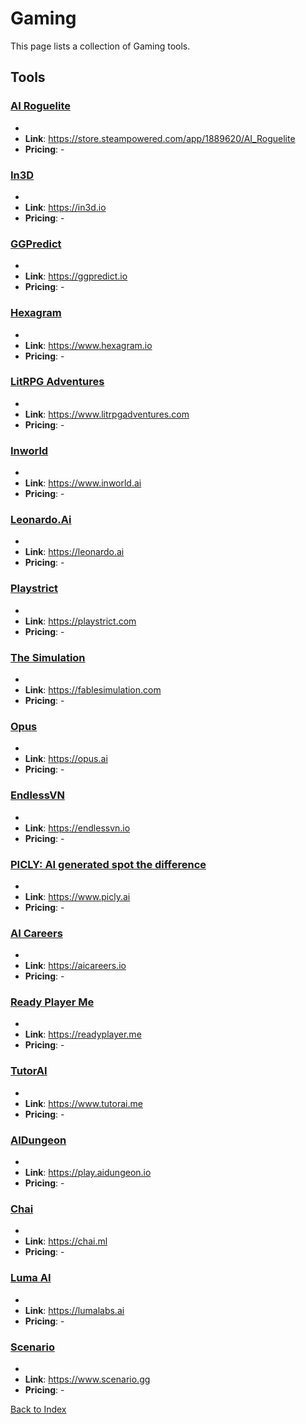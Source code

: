 # Gaming

This page lists a collection of Gaming tools.

## Tools

### [AI Roguelite](https://store.steampowered.com/app/1889620/AI_Roguelite)
-
- **Link**: https://store.steampowered.com/app/1889620/AI_Roguelite
- **Pricing**: -

### [In3D](https://in3d.io)
-
- **Link**: https://in3d.io
- **Pricing**: -

### [GGPredict](https://ggpredict.io)
-
- **Link**: https://ggpredict.io
- **Pricing**: -

### [Hexagram](https://www.hexagram.io)
-
- **Link**: https://www.hexagram.io
- **Pricing**: -

### [LitRPG Adventures](https://www.litrpgadventures.com)
-
- **Link**: https://www.litrpgadventures.com
- **Pricing**: -

### [Inworld](https://www.inworld.ai)
-
- **Link**: https://www.inworld.ai
- **Pricing**: -

### [Leonardo.Ai](https://leonardo.ai)
-
- **Link**: https://leonardo.ai
- **Pricing**: -

### [Playstrict](https://playstrict.com)
-
- **Link**: https://playstrict.com
- **Pricing**: -

### [The Simulation](https://fablesimulation.com)
-
- **Link**: https://fablesimulation.com
- **Pricing**: -

### [Opus](https://opus.ai)
-
- **Link**: https://opus.ai
- **Pricing**: -

### [EndlessVN](https://endlessvn.io)
-
- **Link**: https://endlessvn.io
- **Pricing**: -

### [PICLY: AI generated spot the difference](https://www.picly.ai)
-
- **Link**: https://www.picly.ai
- **Pricing**: -

### [AI Careers](https://aicareers.io)
-
- **Link**: https://aicareers.io
- **Pricing**: -

### [Ready Player Me](https://readyplayer.me)
-
- **Link**: https://readyplayer.me
- **Pricing**: -

### [TutorAI](https://www.tutorai.me)
-
- **Link**: https://www.tutorai.me
- **Pricing**: -

### [AIDungeon](https://play.aidungeon.io)
-
- **Link**: https://play.aidungeon.io
- **Pricing**: -

### [Chai](https://chai.ml)
-
- **Link**: https://chai.ml
- **Pricing**: -

### [Luma AI](https://lumalabs.ai)
-
- **Link**: https://lumalabs.ai
- **Pricing**: -

### [Scenario](https://www.scenario.gg)
-
- **Link**: https://www.scenario.gg
- **Pricing**: -


[Back to Index](././README.MD)